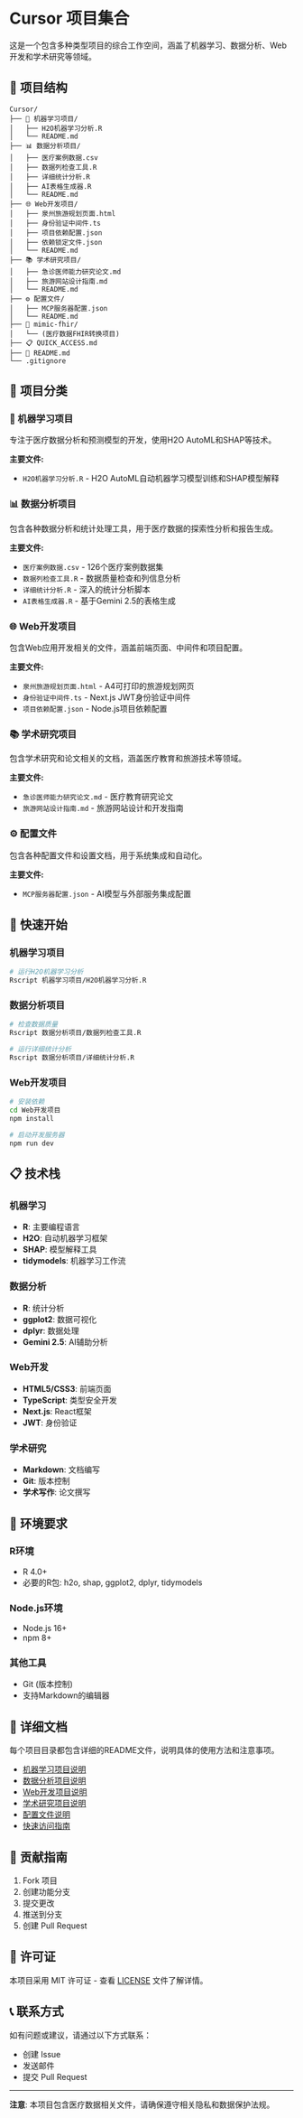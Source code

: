 # Cursor 项目集合

这是一个包含多种类型项目的综合工作空间，涵盖了机器学习、数据分析、Web开发和学术研究等领域。

## 📁 项目结构

```
Cursor/
├── 🤖 机器学习项目/
│   ├── H2O机器学习分析.R
│   └── README.md
├── 📊 数据分析项目/
│   ├── 医疗案例数据.csv
│   ├── 数据列检查工具.R
│   ├── 详细统计分析.R
│   ├── AI表格生成器.R
│   └── README.md
├── 🌐 Web开发项目/
│   ├── 泉州旅游规划页面.html
│   ├── 身份验证中间件.ts
│   ├── 项目依赖配置.json
│   ├── 依赖锁定文件.json
│   └── README.md
├── 📚 学术研究项目/
│   ├── 急诊医师能力研究论文.md
│   ├── 旅游网站设计指南.md
│   └── README.md
├── ⚙️ 配置文件/
│   ├── MCP服务器配置.json
│   └── README.md
├── 🏥 mimic-fhir/
│   └── (医疗数据FHIR转换项目)
├── 📋 QUICK_ACCESS.md
├── 📖 README.md
└── .gitignore
```

## 🎯 项目分类

### 🤖 机器学习项目
专注于医疗数据分析和预测模型的开发，使用H2O AutoML和SHAP等技术。

**主要文件:**
- `H2O机器学习分析.R` - H2O AutoML自动机器学习模型训练和SHAP模型解释

### 📊 数据分析项目
包含各种数据分析和统计处理工具，用于医疗数据的探索性分析和报告生成。

**主要文件:**
- `医疗案例数据.csv` - 126个医疗案例数据集
- `数据列检查工具.R` - 数据质量检查和列信息分析
- `详细统计分析.R` - 深入的统计分析脚本
- `AI表格生成器.R` - 基于Gemini 2.5的表格生成

### 🌐 Web开发项目
包含Web应用开发相关的文件，涵盖前端页面、中间件和项目配置。

**主要文件:**
- `泉州旅游规划页面.html` - A4可打印的旅游规划网页
- `身份验证中间件.ts` - Next.js JWT身份验证中间件
- `项目依赖配置.json` - Node.js项目依赖配置

### 📚 学术研究项目
包含学术研究和论文相关的文档，涵盖医疗教育和旅游技术等领域。

**主要文件:**
- `急诊医师能力研究论文.md` - 医疗教育研究论文
- `旅游网站设计指南.md` - 旅游网站设计和开发指南

### ⚙️ 配置文件
包含各种配置文件和设置文档，用于系统集成和自动化。

**主要文件:**
- `MCP服务器配置.json` - AI模型与外部服务集成配置

## 🚀 快速开始

### 机器学习项目
```bash
# 运行H2O机器学习分析
Rscript 机器学习项目/H2O机器学习分析.R
```

### 数据分析项目
```bash
# 检查数据质量
Rscript 数据分析项目/数据列检查工具.R

# 运行详细统计分析
Rscript 数据分析项目/详细统计分析.R
```

### Web开发项目
```bash
# 安装依赖
cd Web开发项目
npm install

# 启动开发服务器
npm run dev
```

## 📋 技术栈

### 机器学习
- **R**: 主要编程语言
- **H2O**: 自动机器学习框架
- **SHAP**: 模型解释工具
- **tidymodels**: 机器学习工作流

### 数据分析
- **R**: 统计分析
- **ggplot2**: 数据可视化
- **dplyr**: 数据处理
- **Gemini 2.5**: AI辅助分析

### Web开发
- **HTML5/CSS3**: 前端页面
- **TypeScript**: 类型安全开发
- **Next.js**: React框架
- **JWT**: 身份验证

### 学术研究
- **Markdown**: 文档编写
- **Git**: 版本控制
- **学术写作**: 论文撰写

## 🔧 环境要求

### R环境
- R 4.0+
- 必要的R包: h2o, shap, ggplot2, dplyr, tidymodels

### Node.js环境
- Node.js 16+
- npm 8+

### 其他工具
- Git (版本控制)
- 支持Markdown的编辑器

## 📖 详细文档

每个项目目录都包含详细的README文件，说明具体的使用方法和注意事项。

- [机器学习项目说明](机器学习项目/README.md)
- [数据分析项目说明](数据分析项目/README.md)
- [Web开发项目说明](Web开发项目/README.md)
- [学术研究项目说明](学术研究项目/README.md)
- [配置文件说明](配置文件/README.md)
- [快速访问指南](QUICK_ACCESS.md)

## 🤝 贡献指南

1. Fork 项目
2. 创建功能分支
3. 提交更改
4. 推送到分支
5. 创建 Pull Request

## 📄 许可证

本项目采用 MIT 许可证 - 查看 [LICENSE](LICENSE) 文件了解详情。

## 📞 联系方式

如有问题或建议，请通过以下方式联系：
- 创建 Issue
- 发送邮件
- 提交 Pull Request

---

**注意**: 本项目包含医疗数据相关文件，请确保遵守相关隐私和数据保护法规。 
